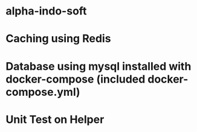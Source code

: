 # alpha-indo-soft
# Caching using Redis
# Database using mysql installed with docker-compose (included docker-compose.yml)
# Unit Test on Helper
